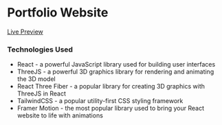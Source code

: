 # Portfolio Website

[Live Preview](https://addisuabitew.netlify.com)

### Technologies Used
- React - a powerful JavaScript library used for building user interfaces
- ThreeJS - a powerful 3D graphics library for rendering and animating the 3D model
- React Three Fiber - a popular library for creating 3D graphics with ThreeJS in React
- TailwindCSS - a popular utility-first CSS styling framework
- Framer Motion - the most popular library used to bring your React website to life with animations
